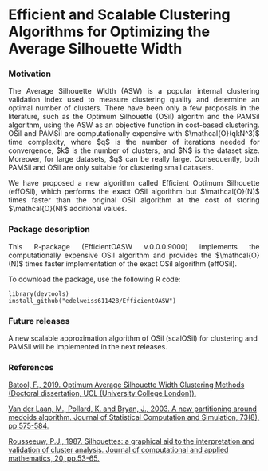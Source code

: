 # Efficient and Scalable Clustering Algorithms for Optimizing the Average Silhouette Width

### Motivation
<p align="justify"> 
The Average Silhouette Width (ASW) is a popular internal clustering validation index used to measure clustering quality and determine an optimal number of clusters. There have been only a few proposals in the literature, such as the Optimum Silhouette (OSil) algoritm and the PAMSil algorithm, using the ASW as an objective function in cost-based clustering. OSil and PAMSil are computationally expensive with $\mathcal{O}(qkN^3)$ time complexity, where $q$ is the number of iterations needed for convergence, $k$ is the number of clusters, and $N$ is the dataset size. Moreover, for large datasets, $q$ can be really large. Consequently, both PAMSil and OSil are only suitable for clustering small datasets. </p>
<p align="justify"> 
We have proposed a new algorithm called Efficient Optimum Silhouette (effOSil), which performs the exact OSil algorithm but $\mathcal{O}(N)$ times faster than the original OSil algorithm at the cost of storing $\mathcal{O}(N)$ additional values. </p>

</p>

### Package description

<p align="justify"> 
This R-package (EfficientOASW v.0.0.0.9000) implements the computationally expensive OSil algorithm and provides the $\mathcal{O}(N)$ times faster implementation of the exact OSil algorithm (effOSil). 
</p>

To download the package, use the following R code:

```
library(devtools)
install_github("edelweiss611428/EfficientOASW") 
```

### Future releases
A new scalable approximation algorithm of OSil (scalOSil) for clustering and PAMSil will be implemented in the next releases.

### References

[Batool, F., 2019. Optimum Average Silhouette Width Clustering Methods (Doctoral dissertation, UCL (University College London)).](https://www.sciencedirect.com/science/article/abs/pii/S0167947321000244)

[Van der Laan, M., Pollard, K. and Bryan, J., 2003. A new partitioning around medoids algorithm. Journal of Statistical Computation and Simulation, 73(8), pp.575-584.](https://discovery.ucl.ac.uk/id/eprint/10078751/)

[Rousseeuw, P.J., 1987. Silhouettes: a graphical aid to the interpretation and validation of cluster analysis. Journal of computational and applied mathematics, 20, pp.53-65.](https://www.sciencedirect.com/science/article/pii/0377042787901257)



